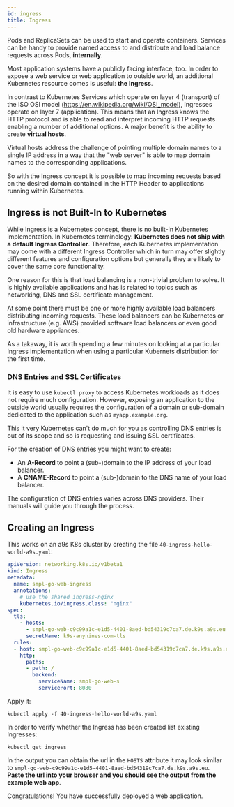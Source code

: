 ```yaml
---
id: ingress
title: Ingress
---
```

Pods and ReplicaSets can be used to start and operate containers. Services can be handy to provide named access to and distribute and load balance requests across Pods, **internally**.

Most application systems have a publicly facing interface, too. In order to expose a web service or web application to outside world, an additional Kubernetes resource comes is useful: **the Ingress**.

In contrast to Kubernetes Services which operate on layer 4 (transport) of the ISO OSI model (https://en.wikipedia.org/wiki/OSI_model), Ingresses operate on layer 7 (application). This means that an Ingress knows the HTTP protocol and is able to read and interpret incoming HTTP requests enabling a number of additional options. A major benefit is the ability to create **virtual hosts**. 

Virtual hosts address the challenge of pointing multiple domain names to a single IP address in a way that the "web server" is able to map domain names to the corresponding applications.

So with the Ingress concept it is possible to map incoming requests based on the desired domain contained in the HTTP Header to applications running within Kubernetes.

## Ingress is not Built-In to Kubernetes

While Ingress is a Kubernetes concept, there is no built-in Kubernetes implementation. In Kubernetes terminology: **Kubernetes does not ship with a default Ingress Controller**. Therefore, each Kubernetes implementation may come with a different Ingress Controller which in turn may offer slightly different features and configuration options but generally they are likely to cover the same core functionality.

One reason for this is that load balancing is a non-trivial problem to solve. It is highly available applications and has is related to topics such as networking, DNS and SSL certificate management. 

At some point there must be one or more highly available load balancers distributing incoming requests. These load balancers can be Kubernetes or infrastructure (e.g. AWS) provided software load balancers or even good old hardware appliances.

As a takaway, it is worth spending a few minutes on looking at a particular Ingress implementation when using a particular Kubernets distribution for the first time.

### DNS Entries and SSL Certificates

It is easy to use `kubectl proxy` to access Kubernetes workloads as it does not require much configuration. However, exposing an application to the outside world usually requires the configuration of a domain or sub-domain dedicated to the application such as `myapp.example.org`.

This it very Kubernetes can't do much for you as controlling DNS entries is out of its scope and so is requesting and issuing SSL certificates.

For the creation of DNS entries you might want to create:

* An **A-Record** to point a (sub-)domain to the IP address of your load balancer.
* A **CNAME-Record** to point a (sub-)domain to the DNS name of your load balancer.

The configuration of DNS entries varies across DNS providers. Their manuals will guide you through the process.

## Creating an Ingress

This works on an a9s K8s cluster by creating the file `40-ingress-hello-world-a9s.yaml`:

```yaml
apiVersion: networking.k8s.io/v1beta1
kind: Ingress
metadata:
  name: smpl-go-web-ingress
  annotations:
    # use the shared ingress-nginx
    kubernetes.io/ingress.class: "nginx"
spec:
  tls:
    - hosts:
      - smpl-go-web-c9c99a1c-e1d5-4401-8aed-bd54319c7ca7.de.k9s.a9s.eu
      secretName: k9s-anynines-com-tls
  rules:
  - host: smpl-go-web-c9c99a1c-e1d5-4401-8aed-bd54319c7ca7.de.k9s.a9s.eu
    http:
      paths:
      - path: /
        backend:
          serviceName: smpl-go-web-s
          servicePort: 8080
```
Apply it:

    kubectl apply -f 40-ingress-hello-world-a9s.yaml

In order to verify whether the Ingress has been created list existing Ingresses:

    kubectl get ingress

In the output you can obtain the url in the `HOSTS` attribute it may look similar to `smpl-go-web-c9c99a1c-e1d5-4401-8aed-bd54319c7ca7.de.k9s.a9s.eu`. **Paste the url into your browser and you should see the output from the example web app**.

Congratulations! You have successfully deployed a web application.
